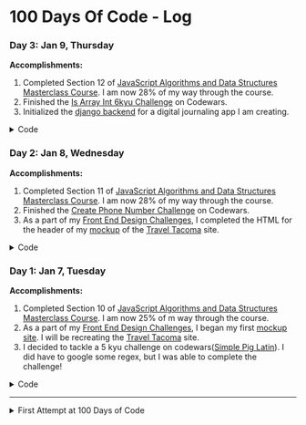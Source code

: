 # 100 Days Of Code - Log

### Day 3: Jan 9, Thursday

**Accomplishments:**
1. Completed Section 12 of [JavaScript Algorithms and Data Structures Masterclass Course](https://www.udemy.com/course/js-algorithms-and-data-structures-masterclass). I am now 28% of my way through the course.
2. Finished the [Is Array Int 6kyu Challenge](https://www.codewars.com/kata/52a112d9488f506ae7000b95/javascript) on Codewars.
3. Initialized the [django backend](https://github.com/bonniepeters/dailies-digitally-squared) for a digital journaling app I am creating.

<details><summary>Code</summary>
<p> Selection Sort I completed for JavaScript Algorithms and Data Structures Masterclass Course

```javascript
const selectionSort = (arr) => {
    const swap = (arr, idx1, idx2) => {
        [arr[idx1], arr[idx2]] = [arr[idx2], arr[idx1]]
    };
    for (let i = 0; i < arr.length; i++) {
        let min = i;
        for (let j = i + 1; j < arr.length; j++){
            if (arr[j] < arr[min]) min = j;
        }
        if(i !== min) swap(arr, i, min)
    }
    return arr;
}
```

</p>
<p> Is Array Int Challenge
    
```javascript
function isIntArray(arr) {
   for (let i = 0; i < arr.length; i++) {
       if (!Number.isInteger(arr[i])) {
           return false;
        }
    }
    return true;
}
```

</p>
</details>

### Day 2: Jan 8, Wednesday

**Accomplishments:**
1. Completed Section 11 of [JavaScript Algorithms and Data Structures Masterclass Course](https://www.udemy.com/course/js-algorithms-and-data-structures-masterclass). I am now 28% of my way through the course.
2. Finished the [Create Phone Number Challenge](https://www.codewars.com/kata/create-phone-number/javascript) on Codewars.
3. As a part of my [Front End Design Challenges](https://github.com/bonniepeters/Front-End-Design-Challenges), I completed the HTML for the header of my [mockup](https://github.com/bonniepeters/Front-End-Design-Challenges/tree/master/Travel_Tacoma) of the [Travel Tacoma](https://www.traveltacoma.com/) site.

<details><summary>Code</summary>
<p> Bubble Sort I completed for JavaScript Algorithms and Data Structures Masterclass Course

```javascript
const bubbleSort = (arr) => {
    let noSwaps;
    const swap = (arr, idx1, idx2) => {
        [arr[idx1], arr[idx2]] = [arr[idx2], arr[idx1]]
    };
    for (let i = arr.length; i > 0; i--) {
        noSwaps = true;
        for (let j = 0; j < i - 1; j++) {
            if (arr[j] > arr[j + 1]) {
                swap(arr, j, j + 1);
                noSwaps = false;
            }
        }
    }
    if (noSwaps) break;
    return arr;
}
```

</p>
<p> Create a Phone Number Challenge

```javascript
function createPhoneNumber(numbers){
    return `(${numbers.slice(0,3).join("")}) ${numbers.slice(3,6).join("")}-${numbers.slice(6,10).join("")}`
}
```

</p>
</details>

### Day 1: Jan 7, Tuesday

**Accomplishments:**
1. Completed Section 10 of [JavaScript Algorithms and Data Structures Masterclass Course](https://www.udemy.com/course/js-algorithms-and-data-structures-masterclass). I am now 25% of m way through the course.
2. As a part of my [Front End Design Challenges](https://github.com/bonniepeters/Front-End-Design-Challenges), I began my first [mockup site](https://github.com/bonniepeters/Front-End-Design-Challenges/tree/master/Travel_Tacoma). I will be recreating the [Travel Tacoma](https://www.traveltacoma.com/) site.
3. I decided to tackle a 5 kyu challenge on codewars([Simple Pig Latin](https://www.codewars.com/kata/simple-pig-latin/javascript)). I did have to google some regex, but I was able to complete the challenge! 

<details><summary>Code</summary>
<p> Linear, Binary, and Substring Searches I completed for JavaScript Algorithms and Data Structures Masterclass Course

```javascript
function linearSearch(arr, num){
    for(let i = 0; i < arr.length; i++) {
        if(arr[i] === num) {
            return i
        }
    } return -1
}

function binarySearch(arr, num) {
    let left = 0;
    let right = arr.length - 1;
    let middle = Math.floor((left + right) / 2);
    while (arr[middle] !== num && left <= right) {
        if (num < arr[middle]) right = middle - 1;
        else left = middle + 1;
        middle = Math.floor((left + right) / 2);
    }
    return arr[middle] === num ? middle : -1;
  }

function naiveSearch(long, short) {
    let count = 0
    for (let i = 0; i < long.length; i++){
        for (let j = 0; j < short.length; j++){
            if (short[j] !== long[i + j]) break;
            if (j === short / length - 1) count++;
        }
    }
    return count;
}
```

</p>
<p> Pig Latin

```javascript
function pigIt(str) {
  return str
    .split(/(\W+)/)
    .map((word) => {
      if (!/\w/.test(word)) return word;
      return word.substring(1) + word.charAt(0) + "ay";
    })
    .join("");
}
```

</p>
</details>

---

<details><summary>First Attempt at 100 Days of Code</summary>

### Day 22: January 3, Friday

**Today's Progress**: I completed freeCodeCamp's Responsive Web Design Certification! 

**Link(s) to work**
1. [Portfolio Page](https://codepen.io/Bpeters23/pen/VwYryoQ)

### Day 21: January 2, Thursday

**Today's Progress**:

**Link(s) to work**
1. [Technical Documentation Page](https://codepen.io/Bpeters23/pen/VwYrPrY)

### Day 20: December 30, Monday

**Today's Progress**:

**Link(s) to work**
1. [Product Landing Page](https://codepen.io/Bpeters23/pen/vYEegxG)

### Day 19: December 27, Friday

**Today's Progress**: I've all but finished freeCodeCamp's Responsive Web Design Certification. All that's left now with it is finishing the projects. I wrapped up two of them today :)

**Link(s) to work**
1. [Tribute Page](https://codepen.io/Bpeters23/pen/GRgvopB)
2. [Survey Form](https://codepen.io/Bpeters23/pen/BaydKqp)

### Day 18: December 24, Tuesday

**Today's Progress**: I'm to a point in my code now, that I would like to start refactoring each solution I come to.

**Thoughts**: Somedays I don't have thoughts...

**Link(s) to work**
1. [Stop gninnips my words (JavaScript)](https://www.codewars.com/kata/stop-gninnips-my-sdrow/javascript)
<details><summary>Code</summary>
<p> 1

```javascript
function spinWords(str){
    temp = str.split(" ");
    let arr = []
    for (let word of temp) {
        if (word.length > 4) {
            arr.push(word.split("").reverse().join(""));
        } else {
            arr.push(word)
        }
    } return arr.join(" ");
};
```

</p>
<p> 1 Refactored

```javascript
function spinWords(str) {
    return str.split(" ").map((word) => {
        return (word.length > 4) ? word.split("").reverse().join("") : word;
    }).join(" ");
};
```

</p>
</details>

### Day 17: December 23, Monday

**Today's Progress**: I coded! some days, its not about what you code but rather the effort to code something.

**Thoughts**: 100 days straight of coding an hour each day doesn't seem to be quite attainable for me, but making an effort every days does. This week has been rough with my dog having surgery and needing to be watched constantly now, but I am still making progress!

**Link(s) to work**
1. [Repeat String (JavaScript)](https://www.codewars.com/kata/string-repeat/javascript)
2. [Return Negative (JavaScript)](https://www.codewars.com/kata/return-negative/javascript)
3. [Remove First and Last (JavaScript)](https://www.codewars.com/kata/remove-first-and-last-character/javascript)
4. [Remove Spaces (JavaScript)](https://www.codewars.com/kata/remove-string-spaces/javascript)
<details><summary>Code</summary>
<p> 1

```javascript
function repeatStr (n, s) {
  return s.repeat(n);
};
```

</p>
<p> 2

```javascript
function makeNegative(num) {
  return num < 0 ? num : -(num);
};
```

</p>
<p> 3

```javascript
function removeChar(str){
  return str.slice(1,-1)
};
```

</p>
<p> 4

```javascript
function noSpace(x){
  return x.replace(/\s/g, '');
};
```

</p>
</details>

### Day 16: December 21, Saturday

**Today's Progress**:

**Thoughts**:

**Link(s) to work**
1. [Square Every Digit (JavaScript)](https://www.codewars.com/kata/546e2562b03326a88e000020/solutions/javascript)
<details><summary>Code</summary>
<p>

```javascript
function squareDigits(num){
    let arr = num.toString().split('').map((int) => {
      return parseInt(int * int);
    });
    return parseInt(arr.join(""));
  }
```

</p>
</details>

### Day 15: December 19, Thursday

**Today's Progress**: I learned a bit more about Recursion today. It still feels a bit foreign, but I am able to work through the simpler problems in recursion. I think I still prefer loops though :P

**Thoughts**: I'm not entirely sure why recursion is a thing considering it can be accomplished in other ways.

**Link(s) to work**
1. [Recursive Functions (JavaScript)](https://www.udemy.com/course/js-algorithms-and-data-structures-masterclass)
 - Power
 - Factorial
 - Product of Array
 - Range
 - Fibonacci
 - Reverse
<details><summary>Code</summary>
<p> Power

```javascript
function power(base, exponent){
  if (exponent < 0) return 1;
  return base * power(base, exponent - 1);
}
```

</p>
<p> Factorial

```javascript
function factorial(num){
  if (num < 0) return 1;
  return num * factorial(num-1)
}
```

</p>
<p> Product of Array

```javascript
function productOfArray(arr) {
  if (arr.length < 0) return 1;
  return arr[0] * productOfArray(arr.slice(1))
}
```

</p>
<p> Range

```javascript
function recursiveRange(num){
  if (num < 0) return 0;
  return num += recursiveRange(num-1)
}
```

</p>
<p> Fibonacci

```javascript
function fib(num){
  if (num <= 2) return 1;
  return fib(num-1) + fib(num-2);
}
```

</p>
<p> Reverse

```javascript
function reverse(str){
  if (str === "") return "";
  return reverse(str.substr(1)) + str.charAt(0);
}
```

</p>
</details>

### Day 14: December 18, Wednesday

**Today's Progress**: Today I finished the Applied Visual Desgin section of Free Code Camp's Responsive We Design Certification.

**Thoughts**: The more I know, the more I know I don't know much :P

**Link(s) to work**
1. [Max Subarray - O(N) - (JavaScript)](https://www.udemy.com/course/js-algorithms-and-data-structures-masterclass)
<details><summary>Code</summary>
<p>

```javascript
function maxSubarraySum(arr, subLength){
  if (subLength > arr.length) return null;
  let maxSum = 0;
  let tempSum = 0;
  for (let i = 0; i < subLength; i++){
    maxSum += arr[i];
  }
  tempSum = maxSum;
  for (let j = subLength; j < arr.length; j++) {
    tempSum = tempSum - arr[j - subLength] + arr[j];
    maxSum = Math.max(maxSum, tempSum);
  } return maxSum;
}
```

</p>
</details>

### Day 13: December 17, Tuesday

**Today's Progress**:

**Thoughts**:

**Link(s) to work**
1. [Average Pair - O(N) - (JavaScript)](https://www.udemy.com/course/js-algorithms-and-data-structures-masterclass)
2. [Is Subsequence - O(N) - (JavaScript)](https://www.udemy.com/course/js-algorithms-and-data-structures-masterclass)
<details><summary>Code</summary>
<p> 1

```javascript
function averagePair(arr, av) {
  if (arr.length < 2) return false
  let left = 0
  let right = arr.length - 1
  let temp = -Infinity
  while (left < right) {
    temp = (arr[left] + arr[right]) / 2
    if (temp == av) {
      return true
    } else if (temp > av) {
      right--;
    } else {
      left++;
    }
  } return false
}
```

</p>
<p> 2
  
```javascript
function isSubsequence(str1, str2) {
  let i = 0;
  let j = 0;
  while (j < str2.length) {
    if (str2[j] == str1[i]) i++;
    console.log(str2[j])
    if (i == str1.length) return true;
    j++;
  }
  return false;
}
```

</p>
</details>

### Day 12: December 16, Monday

**Today's Progress**: I feel that I'm actually able to answer more complex questions like the ones that might be asked in a technical interview.

**Thoughts**: I've been falling quite behind when it comes to the social media aspect of this challenge. I definitely need to improve on that.

**Link(s) to work**
1. [Count Unique Values - O(N) - (JavaScript)](https://www.udemy.com/course/js-algorithms-and-data-structures-masterclass)
2. [Value Frequency Comarison - O(N) - (JavaScript)](https://www.udemy.com/course/js-algorithms-and-data-structures-masterclass)
3. [Duplicate Check - O(N) - (JavaScript)](https://www.udemy.com/course/js-algorithms-and-data-structures-masterclass)
<details><summary>Code</summary>
<p> 1

```javascript
function countUniqueValues(arr) {
  if (arr.length == 0) return 0;
  let left = 0;
  for (let right = 1; right < arr.length; right++) {
    if (arr[left] !== arr[right]) {
      left++;
      arr[left] = arr[right];
    }
  }
  return left + 1;
}
```

</p>
<p> 2

```javascript
function sameFrequency(num1, num2) {
  if (num1.toString().length !== num2.toString().length) {
    return false;
  }
  else {
    let sorted1 = num1.toString().split("").sort().join("");
    let sorted2 = num2.toString().split("").sort().join("");
    return (sorted1 !== sorted2 ? false : true);
  }
}

function sameFrequency(num1, num2){
  let strNum1 = num1.toString();
  let strNum2 = num2.toString();
  if(strNum1.length !== strNum2.length) return false;
  
  let countNum1 = {};
  let countNum2 = {};
  
  for(let i = 0; i < strNum1.length; i++){
    countNum1[strNum1[i]] = (countNum1[strNum1[i]] || 0) + 1
  }
  
  for(let j = 0; j < strNum1.length; j++){
    countNum2[strNum2[j]] = (countNum2[strNum2[j]] || 0) + 1
  }
  
  for(let key in countNum1){
    if(countNum1[key] !== countNum2[key]) return false;
  }
 
  return true;
}
```

</p>
<p> 3

```javascript
function areThereDuplicates() {
  let counter = {}
  for (let argument in arguments) {
    counter[arguments[argument]] = (counter[arguments[argument]] || 0) + 1
  }
  for (let key in counter) {
    if (counter[key] > 1) {
      return true
    }
  }
  return false;
}
```

</p>
</details>

### Day 11: December 15, Sunday

**Today's Progress**: I've leveled up to 6 kyu on codewars :)

**Thoughts**: As I thought might happen at some point, there was a two day strek of NOT coding this weekend. I am actually proud of myself for putting it aside for a couple days to just spend time with family though. its back to it this week! 

**Link(s) to work**
1. [Multiples of 3 or 5 (JavaScript)](https://www.codewars.com/kata/multiples-of-3-or-5/javascript)
2. [Find the odd int (JavaScript)](https://www.codewars.com/kata/find-the-odd-int/javascript)
<details><summary>Code</summary>
<p> 1

```javascript
function solution(number) {
  let total = 0;
  for (let i = number-1; i >= 0; i--){
    if (i % 3 == 0 || i % 5 == 0) {
      total += i
    }
  } return total
}
```

</p>
<p> 2

```javascript
function findOdd(A) {
  let counter = {}
  for (let integer of A) {
    if (counter[integer]) {
      counter[integer] += 1;
    } else {
      counter[integer] = 1;
    }
  }
  for (let num in counter) {
    if (counter[num] % 2 === 1)
      return parseInt(num)
  }
}
```

</p>
</details>

### Day 10: December 12, Thursday

**Today's Progress**: I am in the double digits! 10 days straight!

**Thoughts**: Today I had a conversation with a friend about finding work where we can support what we are most passionate about. So not to do the thing we love, but to be a strong proponent of the mission of that thing. It had me thinking about what that might be for me. I would really love to be ina position one day that supports young people taking an alternative approach to education and acheiving success in a chosen career. 

**Link(s) to work**
1. [03 - CSS Variables (JavaScript + CSS)](https://github.com/bonniepeters/JavaScript30)
2. [Disemvowel Trolls (JavaScript)](https://www.codewars.com/kata/disemvowel-trolls/javascript)
3. [Exes and Ohs (JavaScript)](https://www.codewars.com/kata/55908aad6620c066bc00002a/solutions/javascript)
<details><summary>Code</summary>
<p> 1

```javascript
const inputs = document.querySelectorAll(".controls input");
function handleUpdate() {
  const suffix = this.dataset.sizing || "";
  document.documentElement.style.setProperty(`--${this.name}`,
 this.value + suffix)
}
inputs.forEach(input => input.addEventListener('change', 
handleUpdate));
inputs.forEach(input => input.addEventListener('mousemove', 
handleUpdate));
```

</p>
<p> 2

```javascript
function disemvowel(str) {
  return str.replace(/[aeiou]/gi, '');
}
```

</p>
<p> 3

```javascript
function XO(str) {
  let xCount = 0
  let oCount = 0
  for (let char of str) {
    if (char.toLowerCase() == 'x') {
      xCount += 1;
    }
    else if (char.toLowerCase() == 'o') {
      oCount += 1;   
    }
  } return (xCount == oCount)
}
```

</p>
</details>

### Day 9: December 11, Wednesday

**Today's Progress**: I completed my first coding challenge as a part of my [JavaScript Algorithms and Data Structures Masterclass Course](https://www.udemy.com/course/js-algorithms-and-data-structures-masterclass). My nerves around these types of challenges are definitely improving with practice.

**Thoughts**: There is a LOT to know when it comes to JavaScript... That both excites and terrifies me :P

**Link(s) to work**
1. [02 - JS and CSS Clock](https://github.com/bonniepeters/JavaScript30)
2. [Valid Anagram](https://www.udemy.com/course/js-algorithms-and-data-structures-masterclass/learn/quiz/4410604#overview)
<details><summary>Code</summary>
<p> 1

```javascript
const secondHand = document.querySelector('.second-hand');
const minuteHand = document.querySelector('.minute-hand');
const hourHand = document.querySelector('.hour-hand');  

function setDate() {
  const now = new Date();

  const seconds = now.getSeconds();
  const secondsDegrees = ((seconds / 60) * 360) + 90;
  secondHand.style.transform = `rotate(${secondsDegrees}deg)`
  
  const minutes = now.getMinutes();
  const minutesDegrees = ((minutes / 60) * 360) + 90;
  minuteHand.style.transform = `rotate(${minutesDegrees}deg)`

  const hours = now.getHours();
  const hoursDegrees = ((hours / 60) * 360) + 90;
  hourHand.style.transform = `rotate(${hoursDegrees}deg)`

}
setInterval(setDate, 1000);
```

</p>
<p> 2

```javascript
function validAnagram(str1, str2) {
  if (str1.length !== str2.length) {
    return false
  } else {
    let sorted1 = str1.split("").sort().join("");
    let sorted2 = str2.split("").sort().join("");
    return (sorted1 !== sorted2 ? false : true);
  }
}
```

</p>
</details>

### Day 8: December 10, Tuesday

**Today's Progress**: I started the JavaScript 30 course today. There were quite a few references I didn't fully get, but that was good becasue it forced me to learn above and beyond what was covered in the tutorial!

**Thoughts**: I'm excited to dive deeper into vanilla JavaScript and accomplishing things the long and technical way :)

**Link(s) to work**
1. [01 - JavaScript Drum Kit](https://github.com/bonniepeters/JavaScript30)

<details><summary>Code</summary>
<p>

```javascript
  function removeTransition(e) {
    if (e.propertyName !== 'transform') return;
    e.target.classList.remove('playing');
  }

  function playSound(e) {
    const audio = document.querySelector(`audio[data-key="${e.keyCode}"]`);
    const key = document.querySelector(`div[data-key="${e.keyCode}"]`);
    if (!audio) return;

    key.classList.add('playing');
    audio.currentTime = 0;
    audio.play();
  }

  const keys = Array.from(document.querySelectorAll('.key'));
  keys.forEach(key => key.addEventListener('transitionend', removeTransition));
  window.addEventListener('keydown', playSound);
```

</p>
</details>

### Day 7: December 9, Monday

**Today's Progress**: I made it a whole week coding eveyday!

**Thoughts**: Though I like working through code challenges, I would like to also be working on a project, so I will probably return to my latest projet and then try to find another idea.

**Link(s) to work**
1. [Updated Portfolio Site to Include Resume (React.js)](https://github.com/bonniepeters/bonniepeters)
2. [Mumbling (JavaScript)](https://www.codewars.com/kata/mumbling/javascript)

<details><summary>Code</summary>
<p> 1

```
<a className="nav-link" href={process.env.PUBLIC_URL + "/Resume.pdf"} target="_blank">Resume</a>
```

</p>
<p> 2

```javascript
function accum(s) {
  s = s.split("");
  repeatArr = [];
  for (let i = 0; i < s.length; i++) {
    repeatArr.push(s[i].repeat(i + 1).toLowerCase() + "-");
  }
  let capitalizeArr = [];
  for (let x = 0; x < repeatArr.length; x++) {
    capitalizeArr.push(
      repeatArr[x].charAt(0).toUpperCase() + repeatArr[x].slice(1)
    );
  }
  newStr = capitalizeArr.join("");
  return newStr.substring(0, newStr.length - 1);
}
```

</p>
</details>

### Day 6: December 8, Sunday

**Today's Progress**: I am now ranked at over 75 honor on codewars!

**Thoughts**: Need to spend some more time exploring the spread syntax in JavaScript

**Link(s) to work**
1. [You Are a Square (JavaScript)](https://www.codewars.com/kata/54c27a33fb7da0db0100040e)
2. [Highest and Lowest (JavaScript)](https://www.codewars.com/kata/554b4ac871d6813a03000035)

<details><summary>Code</summary>
<p> 1

```javascript
var isSquare = function(n){
  return Math.sqrt(n) % 1 === 0;
}
```

</p>
<p> 2

```javascript
function highAndLow(numbers){
    let arr = numbers.split(" ")
    return `${(Math.max(...arr))} ${(Math.min(...arr))}`
}
```

</p>
</details>

### Day 5: December 7, Saturday

**Today's Progress**: I made it through my first Saturday of 100 days of code!

**Thoughts** I'd like to spend some time learning more RegEx this week!

**Link(s) to work**
1. [Vowel Count (JavaScript)](https://www.codewars.com/kata/vowel-count/javascript)

<details><summary>Code</summary>
<p>

```javascript
function getCount(str) {
    return (str.match(/[aeiou]/gi) || []).length;
}
```

</p>
</details>

### Day 4: December 6, Friday

**Today's Progress**: The last unfinished coding challenge remains unfinished... It was one I had attempted during an interview mockup. I spent another 30 minutes on it today and hit a wall again. I am really gonna celebrate the day that one is finished and marked off my list!

**Thoughts** Today was the first day so far that I didn't want to/didn't feel I had time to code for an hour, but I in my time anyway! Its not only a challenge, its a choice!

**Link(s) to work**
1. [Get the Middle Character (JavaScript)](https://www.codewars.com/kata/get-the-middle-character/javascript)
2. [Shortest Word (JavaScript)](https://www.codewars.com/kata/shortest-word/javascript)

<details><summary>Code</summary>
<p> 1

```javascript
function getMiddle(s)
{
    let middlePosition = Math.floor(s.length / 2)
    if (s.length % 2 == 0) {
        return `${s[middlePosition - 1]}${s[middlePosition]}`
    } else {
        return `${s[middlePosition]}`
    }
}
```

</p>
<p> 2

```javascript
function findShort(s) {
    let wordArr = s.split(" ")
    let shortestWordCount = wordArr[0].length
    for (let i = 1; i < wordArr.length; i++){
        if (wordArr[i].length < shortestWordCount) {
            shortestWordCount = wordArr[i].length
        }
    } return shortestWordCount
}
```

</p>
</details>

### Day 3: December 5, Thursday

**Today's Progress**: Even after just 3 days of focusing in on one language(JavaScript) I can find things coming more easily. While I appreciated the versatility in the materials we covered in my bootcamp, my brain definitely works best with zeroing in on one thing and doing that well.

**Thoughts** I love being able to review other people's solutions after completing a challegne. it is so interesting to see the dozens if not hundreds of ways to solve a single problem!

**Link(s) to work**
1. [JavaScript Training #15 (JavaScript)](https://www.codewars.com/kata/training-js-number-15-methods-of-number-object-tofixed-toexponential-and-toprecision/javascript)
2. [A wolf in Sheeps Clothing (JavaScript)](https://www.codewars.com/kata/a-wolf-in-sheeps-clothing/javascript)

<details><summary>Code</summary>
<p> 1

```javascript
function howManySmaller(arr,n){
    arr = arr.map(num => parseFloat(num.toFixed(2)))
    arr = arr.filter(num => num < n)
    return arr.length;
}
```

</p>
<p> 2

```javascript
function warnTheSheep(queue) {
    queue = queue.reverse()
    if (queue[0] == "wolf") {
        return `Pls go away and stop eating my sheep`
    } else {
        return `Oi! Sheep number ${queue.indexOf("wolf")}! You are about to be eaten by a wolf!`
    }
}
```

</p>
</details>

### Day 2: December 4, Wednesday

**Today's Progress**: Today went a hell of a lot slower than yesterday. Only made it through one coding challenge, which was a little frustrating when compared to yesterday's 4.

**Thoughts** Today was a good reminder that its less about how much you get done and more about how much effort you put in. I set out to do two things today: 1) code for an hour 2) finish 3 coding challenges. I hit my first goal which is what was most important for the day.

**Link(s) to work**
1. [Sum of difference in array (JavaScript)](https://www.codewars.com/kata/sum-of-differences-in-array/javascript)

<details><summary>Code</summary>
<p>

```javascript
function sumOfDifferences(arr) {
    if (arr.length <= 1) {
      return 0;
    } else {
      arr = arr.sort(function(a, b) {
        return b - a;
      });
      let difference;
      let differenceArr = [];
        for (let i = 0; i < arr.length-1; i++) {
            difference = arr[i] - arr[i + 1];
            differenceArr.push(difference);
        } let sum = 0;
        for (let j = 0; j <= differenceArr.length-1; j++) {
            sum += differenceArr[j];
        } return sum
    }
  }
```

</p>
</details>

### Day 1: December 3, Tuesday

**Today's Progress**: During my bootcamp with General Assembly, we would often be asked to complete a codewars challenge. Most days we were given a coding challenge, I would become frustrated and discouraged and I rarely finished the challenge. I am starting my 100 days of code by going back through those challenges we were given and finishing them.

**Thoughts** Its funny to look back at how frustrated I was and how much easier the answers come to me now. I was able to quickly work through 4 of my unfinished problems on https://www.codewars.com/ within my hour of coding and tomorrow I will move on to the last 3 I left unfinished.

**Link(s) to work**
1. [Odd or Even? (JavaScript)](https://www.codewars.com/kata/odd-or-even/javascript)
2. [Find the smallest integer in an array (JavaScript)](https://www.codewars.com/kata/find-the-smallest-integer-in-the-array/javascript)
3. [Is the string uppercase? (JavaScript)](https://www.codewars.com/kata/is-the-string-uppercase/javascript)
4. [Who likes this? (JavaScript)](https://www.codewars.com/kata/who-likes-it/javascript)

<details><summary>Code</summary>
<p> 1

```javascript
function oddOrEven(array) {
    let sum = 0;
    for (let i = 0; i < array.length; i++) {
        sum += array[i]
    }
    if (sum % 2 == 0) {
        return "even"
    } else {
        return "odd"
    }
}
```

</p>
<p> 2

```javascript
class SmallestIntegerFinder {
    findSmallestInt(args) {
        let smallestInt = args[0]
        for (let i = 0; i < args.length; i++) {
            if (args[i] < smallestInt) {
                smallestInt = args[i]
            }
        }
        return smallestInt
    }
}
```

</p>
<p> 3

```javascript
String.prototype.isUpperCase = function() {
  return this.valueOf().toUpperCase() === this.valueOf();
}
```

</p>
<p> 4

```javascript
function likes(names) {
    if (names.length == 0) {
        return `no one likes this`
    } else if (names.length == 1) {
        return `${names[0]} likes this`
    } else if (names.length == 2) {
        return `${names[0]} and ${names[1]} like this`
    } else if (names.length == 3) {
        return `${names[0]}, ${names[1]} and ${names[2]} like this`
    } else {
        return `${names[0]}, ${names[1]} and ${names.length -2} others like this`
    }
}
```

</p>
</details>
</details>
